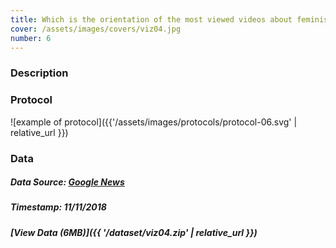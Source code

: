 ```yaml
---
title: Which is the orientation of the most viewed videos about feminism and which is the reaction of the users?
cover: /assets/images/covers/viz04.jpg
number: 6
---
```

### Description



### Protocol
![example of protocol]({{'/assets/images/protocols/protocol-06.svg' | relative_url }})


### Data
##### Data Source: [Google News](https://news.google.com/)
##### Timestamp: 11/11/2018
##### [View Data (6MB)]({{ '/dataset/viz04.zip' | relative_url }})
